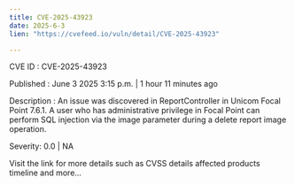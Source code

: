 ```yaml
---
title: CVE-2025-43923
date: 2025-6-3
lien: "https://cvefeed.io/vuln/detail/CVE-2025-43923"

---
```


CVE ID : CVE-2025-43923

Published :  June 3
2025
3:15 p.m. | 1 hour
11 minutes ago

Description : An issue was discovered in ReportController in Unicom Focal Point 7.6.1. A user who has administrative privilege in Focal Point can perform SQL injection via the image parameter during a delete report image operation.

Severity: 0.0 | NA

Visit the link for more details
such as CVSS details
affected products
timeline
and more...
